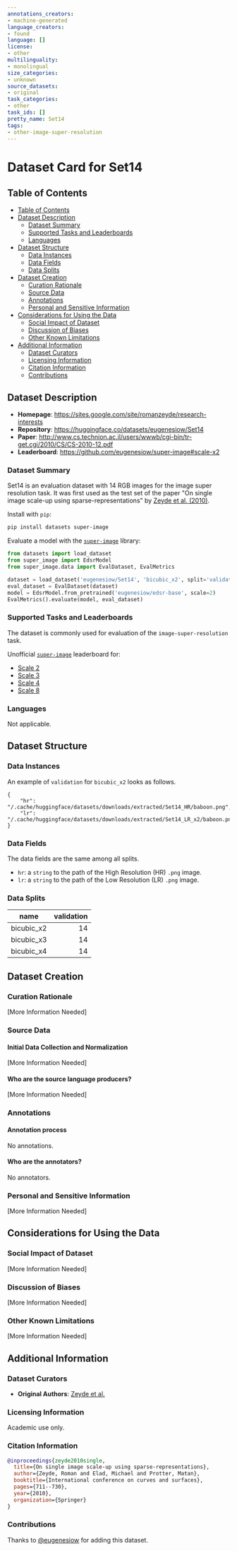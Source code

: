```yaml
---
annotations_creators:
- machine-generated
language_creators:
- found
language: []
license:
- other
multilinguality:
- monolingual
size_categories:
- unknown
source_datasets:
- original
task_categories:
- other
task_ids: []
pretty_name: Set14
tags:
- other-image-super-resolution
---
```


# Dataset Card for Set14

## Table of Contents
- [Table of Contents](#table-of-contents)
- [Dataset Description](#dataset-description)
  - [Dataset Summary](#dataset-summary)
  - [Supported Tasks and Leaderboards](#supported-tasks-and-leaderboards)
  - [Languages](#languages)
- [Dataset Structure](#dataset-structure)
  - [Data Instances](#data-instances)
  - [Data Fields](#data-fields)
  - [Data Splits](#data-splits)
- [Dataset Creation](#dataset-creation)
  - [Curation Rationale](#curation-rationale)
  - [Source Data](#source-data)
  - [Annotations](#annotations)
  - [Personal and Sensitive Information](#personal-and-sensitive-information)
- [Considerations for Using the Data](#considerations-for-using-the-data)
  - [Social Impact of Dataset](#social-impact-of-dataset)
  - [Discussion of Biases](#discussion-of-biases)
  - [Other Known Limitations](#other-known-limitations)
- [Additional Information](#additional-information)
  - [Dataset Curators](#dataset-curators)
  - [Licensing Information](#licensing-information)
  - [Citation Information](#citation-information)
  - [Contributions](#contributions)

## Dataset Description

- **Homepage**: https://sites.google.com/site/romanzeyde/research-interests
- **Repository**: https://huggingface.co/datasets/eugenesiow/Set14
- **Paper**: http://www.cs.technion.ac.il/users/wwwb/cgi-bin/tr-get.cgi/2010/CS/CS-2010-12.pdf
- **Leaderboard**: https://github.com/eugenesiow/super-image#scale-x2

### Dataset Summary

Set14 is an evaluation dataset with 14 RGB images for the image super resolution task. It was first used as the test set of the paper "On single image scale-up using sparse-representations" by [Zeyde et al. (2010)](http://www.cs.technion.ac.il/users/wwwb/cgi-bin/tr-get.cgi/2010/CS/CS-2010-12.pdf).

Install with `pip`:
```bash
pip install datasets super-image
```

Evaluate a model with the [`super-image`](https://github.com/eugenesiow/super-image) library:
```python
from datasets import load_dataset
from super_image import EdsrModel
from super_image.data import EvalDataset, EvalMetrics

dataset = load_dataset('eugenesiow/Set14', 'bicubic_x2', split='validation')
eval_dataset = EvalDataset(dataset)
model = EdsrModel.from_pretrained('eugenesiow/edsr-base', scale=2)
EvalMetrics().evaluate(model, eval_dataset)
```

### Supported Tasks and Leaderboards

The dataset is commonly used for evaluation of the `image-super-resolution` task.

Unofficial [`super-image`](https://github.com/eugenesiow/super-image) leaderboard for:
- [Scale 2](https://github.com/eugenesiow/super-image#scale-x2)
- [Scale 3](https://github.com/eugenesiow/super-image#scale-x3)
- [Scale 4](https://github.com/eugenesiow/super-image#scale-x4)
- [Scale 8](https://github.com/eugenesiow/super-image#scale-x8)

### Languages

Not applicable.

## Dataset Structure

### Data Instances

An example of `validation` for `bicubic_x2` looks as follows.
```
{
    "hr": "/.cache/huggingface/datasets/downloads/extracted/Set14_HR/baboon.png",
    "lr": "/.cache/huggingface/datasets/downloads/extracted/Set14_LR_x2/baboon.png"
}
```

### Data Fields

The data fields are the same among all splits.

- `hr`: a `string` to the path of the High Resolution (HR) `.png` image.
- `lr`: a `string` to the path of the Low Resolution (LR) `.png` image.

### Data Splits

| name  |validation|
|-------|---:|
|bicubic_x2|14|
|bicubic_x3|14|
|bicubic_x4|14|


## Dataset Creation

### Curation Rationale

[More Information Needed]

### Source Data

#### Initial Data Collection and Normalization

[More Information Needed]

#### Who are the source language producers?

[More Information Needed]

### Annotations

#### Annotation process

No annotations.

#### Who are the annotators?

No annotators.

### Personal and Sensitive Information

[More Information Needed]

## Considerations for Using the Data

### Social Impact of Dataset

[More Information Needed]

### Discussion of Biases

[More Information Needed]

### Other Known Limitations

[More Information Needed]

## Additional Information

### Dataset Curators

- **Original Authors**: [Zeyde et al.](http://www.cs.technion.ac.il/users/wwwb/cgi-bin/tr-get.cgi/2010/CS/CS-2010-12.pdf)

### Licensing Information

Academic use only.

### Citation Information

```bibtex
@inproceedings{zeyde2010single,
  title={On single image scale-up using sparse-representations},
  author={Zeyde, Roman and Elad, Michael and Protter, Matan},
  booktitle={International conference on curves and surfaces},
  pages={711--730},
  year={2010},
  organization={Springer}
}
```

### Contributions

Thanks to [@eugenesiow](https://github.com/eugenesiow) for adding this dataset.
